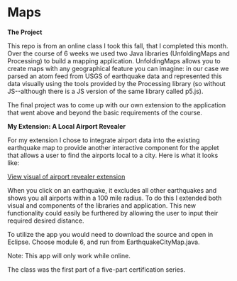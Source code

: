 # Maps



**The Project**

This repo is from an online class I took this fall, that I completed this month. Over the course of 6 weeks we used two Java libraries (UnfoldingMaps and Processing) to build a mapping application. UnfoldingMaps allows you to create maps with any geographical feature you can imagine: in our case we parsed an atom feed from USGS of earthquake data and represented this data visually using the tools provided by the Processing library (so without JS--although there is a JS version of the same library called p5.js).

The final project was to come up with our own extension to the application that went above and beyond the basic requirements of the course. 

**My Extension: A Local Airport Revealer**

For my extension I chose to integrate airport data into the existing earthquake map to provide another interactive component for the applet that allows a user to find the airports local to a city. Here is what it looks like:  

[View visual of airport revealer extension](AirportRevealer.png)

When you click on an earthquake, it excludes all other earthquakes and shows you all airports within a 100 mile radius. To do this I extended both visual and components of the libraries and application. This new functionality could easily be furthered by allowing the user to input their required desired distance.

To utilize the app you would need to download the source and open in Eclipse. Choose module 6, and run from  EarthquakeCityMap.java. 

Note: This app will only work while online.

The class was the first part of a five-part certification series. 




